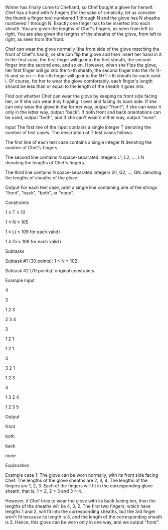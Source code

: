 Winter has finally come to Chefland, so Chef bought a glove for herself. Chef has a hand with N fingers (for the sake of simplicity, let us consider the thumb a finger too) numbered 1 through N and the glove has N sheaths numbered 1 through N. Exactly one finger has to be inserted into each sheath. You are given the lengths of Chef's fingers, as seen from left to right. You are also given the lengths of the sheaths of the glove, from left to right, as seen from the front.

Chef can wear the glove normally (the front side of the glove matching the front of Chef's hand), or she can flip the glove and then insert her hand in it. In the first case, the first finger will go into the first sheath, the second finger into the second one, and so on. However, when she flips the glove, her first finger will go into the N-th sheath, the second finger into the (N-1)-th and so on — the i-th finger will go into the N+1-i-th sheath for each valid i. Of course, for her to wear the glove comfortably, each finger's length should be less than or equal to the length of the sheath it goes into.

Find out whether Chef can wear the glove by keeping its front side facing her, or if she can wear it by flipping it over and facing its back side. If she can only wear the glove in the former way, output "front"; if she can wear it only in the latter way, output "back". If both front and back orientations can be used, output "both", and if she can't wear it either way, output "none".

Input
The first line of the input contains a single integer T denoting the number of test cases. The description of T test cases follows.

The first line of each test case contains a single integer N denoting the number of Chef's fingers.

The second line contains N space-separated integers L1, L2, ..., LN denoting the lengths of Chef's fingers.

The third line contains N space-separated integers G1, G2, ..., GN, denoting the lengths of sheaths of the glove.

Output
For each test case, print a single line containing one of the strings "front", "back", "both", or "none".

Constraints

1 ≤ T ≤ 10

1 ≤ N ≤ 105

1 ≤ Li ≤ 109 for each valid i

1 ≤ Gi ≤ 109 for each valid i

Subtasks

Subtask #1 (30 points): 1 ≤ N ≤ 102

Subtask #2 (70 points): original constraints

Example
Input

4

3

1 2 3

2 3 4

3

1 2 1

1 2 1

3

3 2 1

1 2 3

4

1 3 2 4

1 2 3 5



Output



front

both

back

none

Explanation

Example case 1: The glove can be worn normally, with its front side facing Chef. The lengths of the glove sheaths are 2, 3, 4. 
The lengths of the fingers are 1, 2, 3. Each of the fingers will fit in the corresponding glove sheath, that is, 1 ≤ 2, 2 ≤ 3 and 3 ≤ 4.

However, if Chef tries to wear the glove with its back facing her, then the lengths of the sheaths will be 4, 3, 2. The first two fingers, which have lengths 1 and 2, will fit into the corresponding sheaths, but the 3rd finger won't fit because its length is 3, and the length of the corresponding sheath is 2. Hence, this glove can be worn only in one way, and we output "front".
